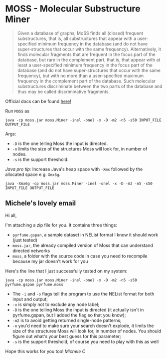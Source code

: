 # MOSS - Molecular Substructure Miner

> Given a database of graphs, MoSS finds all (closed) frequent substructures, that is, all substructures that appear with a user-specified minimum frequency in the database (and do not have super-structures that occur with the same frequency). Alternatively, it finds molecular fragments that are frequent in the focus part of the database, but rare in the complement part, that is, that appear with at least a user-specified minimum frequency in the focus part of the database (and do not have super-structures that occur with the same frequency), but with no more than a user-specified maximum frequency in the complement part of the database. Such molecular substructures discriminate between the two parts of the database and thus may be called discriminative fragments.

Official docs can be found [here!](https://borgelt.net/doc/moss/moss.html)

Run `MOSS` as
```
java -cp moss.jar moss.Miner -inel -onel -x -D -m2 -n5 -s50 INPUT_FILE OUTPUT_FILE
```
Args:
- `-D` is the one telling Moss the input is directed.
- `-n` limits the size of the structures Moss will look for, in number of nodes.
- `-s` is the support threshold.

_Java pro tip:_
Increase Java's heap space with `-Xmx` followed by the allocated space e.g. `Xmx6g`.
```
java -Xmx6g -cp moss.jar moss.Miner -inel -onel -x -D -m2 -n5 -s50 INPUT_FILE OUTPUT_FILE
```

## Michele's lovely email
Hi all,

I'm attaching a zip file for you. It contains three things:

- `pyrfume.gspan`, a sample dataset in NEList format I know it should work (just tested)
- `moss.jar`, the already compiled version of Moss that can understand directed networks
- `moss`, a folder with the source code in case you need to recompile because my jar doesn't work for you

Here's the line that I just successfully tested on my system:

```
java -cp moss.jar moss.Miner -inel -onel -x -D -m2 -n5 -s50 pyrfume.gspan pyrfume.moss
```

- The `-i` and `-o` flags tell the program to use the NEList format for both input and output;
- `-x` is simply not to exclude any node label;
- `-D` is the one telling Moss the input is directed (it actually isn't in pyrfume.gspan, but I added the flag so that you know);
- `-m2` is to avoid getting returned single-node patterns;
- `-n` you'd need to make sure your search doesn't explode, it limits the size of the structures Moss will look for, in number of nodes. You should figure out what's your best guess for this parameter;
- `-s` is the support threshold, of course you need to play with this as well

Hope this works for you too!
*Michele C*
